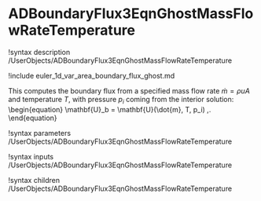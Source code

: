 # ADBoundaryFlux3EqnGhostMassFlowRateTemperature

!syntax description /UserObjects/ADBoundaryFlux3EqnGhostMassFlowRateTemperature

!include euler_1d_var_area_boundary_flux_ghost.md

This computes the boundary flux from a specified mass flow rate $\dot{m}=\rho u A$
and temperature $T$, with pressure $p_i$ coming from the interior solution:
\begin{equation}
  \mathbf{U}_b = \mathbf{U}(\dot{m}, T, p_i) \,.
\end{equation}

!syntax parameters /UserObjects/ADBoundaryFlux3EqnGhostMassFlowRateTemperature

!syntax inputs /UserObjects/ADBoundaryFlux3EqnGhostMassFlowRateTemperature

!syntax children /UserObjects/ADBoundaryFlux3EqnGhostMassFlowRateTemperature
